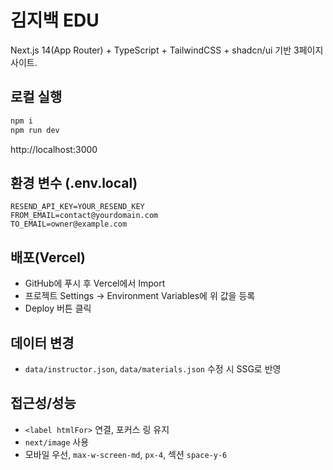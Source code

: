 # 김지백 EDU

Next.js 14(App Router) + TypeScript + TailwindCSS + shadcn/ui 기반 3페이지 사이트.

## 로컬 실행

```bash
npm i
npm run dev
```

http://localhost:3000

## 환경 변수 (.env.local)
```
RESEND_API_KEY=YOUR_RESEND_KEY
FROM_EMAIL=contact@yourdomain.com
TO_EMAIL=owner@example.com
```

## 배포(Vercel)
- GitHub에 푸시 후 Vercel에서 Import
- 프로젝트 Settings → Environment Variables에 위 값을 등록
- Deploy 버튼 클릭

## 데이터 변경
- `data/instructor.json`, `data/materials.json` 수정 시 SSG로 반영

## 접근성/성능
- `<label htmlFor>` 연결, 포커스 링 유지
- `next/image` 사용
- 모바일 우선, `max-w-screen-md`, `px-4`, 섹션 `space-y-6`
